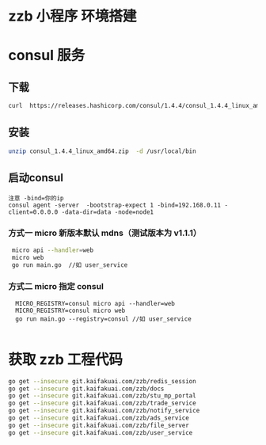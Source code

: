#  zzb 小程序 环境搭建

#  consul 服务
## 下载
```bash
curl  https://releases.hashicorp.com/consul/1.4.4/consul_1.4.4_linux_amd64.zip -o consul_1.4.4_linux_amd64.zip
```
## 安装
```bash
unzip consul_1.4.4_linux_amd64.zip  -d /usr/local/bin
```

## 启动consul
```
注意 -bind=你的ip
consul agent -server  -bootstrap-expect 1 -bind=192.168.0.11 -client=0.0.0.0 -data-dir=data -node=node1
```

### 方式一 micro 新版本默认 mdns（测试版本为 v1.1.1）
``` bash
 micro api --handler=web
 micro web
 go run main.go  //如 user_service

```


### 方式二 micro 指定 consul
```
  MICRO_REGISTRY=consul micro api --handler=web
  MICRO_REGISTRY=consul micro web
  go run main.go --registry=consul //如 user_service
 
```

# 获取 zzb 工程代码
```  bash
go get --insecure git.kaifakuai.com/zzb/redis_session
go get --insecure git.kaifakuai.com/zzb/docs
go get --insecure git.kaifakuai.com/zzb/stu_mp_portal
go get --insecure git.kaifakuai.com/zzb/trade_service
go get --insecure git.kaifakuai.com/zzb/notify_service
go get --insecure git.kaifakuai.com/zzb/ads_service
go get --insecure git.kaifakuai.com/zzb/file_server
go get --insecure git.kaifakuai.com/zzb/user_service

```